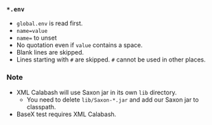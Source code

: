 ### `*.env`

- `global.env` is read first.
- `name=value`
- `name=` to unset
- No quotation even if `value` contains a space.
- Blank lines are skipped.
- Lines starting with `#` are skipped. `#` cannot be used in other places.

### Note

- XML Calabash will use Saxon jar in its own `lib` directory.
  - You need to delete `lib/Saxon-*.jar` and add our Saxon jar to classpath.
- BaseX test requires XML Calabash.

